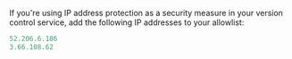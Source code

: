 If you're using IP address protection as a security measure in your version control service, add the following IP addresses to your allowlist:

```ts
52.206.6.186
3.66.108.62
```
